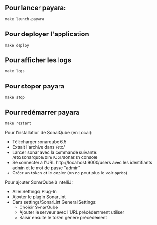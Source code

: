 ## Pour lancer payara:
```
make launch-payara
```

## Pour deployer l'application
```
make deploy
```

## Pour afficher les logs
```
make logs
```

## Pour stoper payara
```
make stop
```

## Pour redémarrer payara
```
make restart
```

Pour l'installation de SonarQube (en Local):
- Télécharger sonarqube 6.5
- Extrait l'archive dans /etc/
- Lancer sonar avec la commande suivante:
/etc/sonarqube/bin/[OS]/sonar.sh console
- Se connecter à l'URL http://localhost:9000/users avec les identifiants admin et le mot de passe "admin"
- Créer un token et le copier (on ne peut plus le voir après)

Pour ajouter SonarQube à IntelliJ:
- Aller Settings/ Plug-In
- Ajouter le plugIn SonarLint
- Dans settings/SonarLint General Settings:
  - Choisir SonarQube
  - Ajouter le serveur avec l'URL précédemment utiliser
  - Saisir ensuite le token généré précédément

